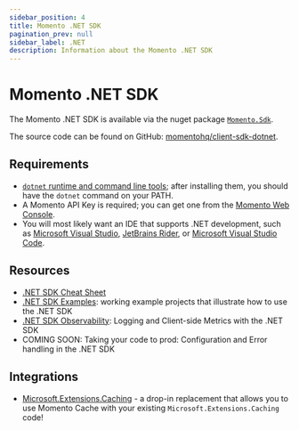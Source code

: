 ```yaml
---
sidebar_position: 4
title: Momento .NET SDK
pagination_prev: null
sidebar_label: .NET
description: Information about the Momento .NET SDK
---
```


# Momento .NET SDK

The Momento .NET SDK is available via the nuget package [`Momento.Sdk`](https://www.nuget.org/packages/Momento.Sdk).

The source code can be found on GitHub: [momentohq/client-sdk-dotnet](https://github.com/momentohq/client-sdk-dotnet).

## Requirements

- [`dotnet` runtime and command line tools](https://dotnet.microsoft.com/en-us/download); after installing them, you should have the `dotnet` command on your PATH.
- A Momento API Key is required; you can get one from the [Momento Web Console](https://console.gomomento.com/).
- You will most likely want an IDE that supports .NET development, such as [Microsoft Visual Studio](https://visualstudio.microsoft.com/vs), [JetBrains Rider](https://www.jetbrains.com/rider/), or [Microsoft Visual Studio Code](https://code.visualstudio.com/).

## Resources

- [.NET SDK Cheat Sheet](./cheat-sheet.mdx)
- [.NET SDK Examples](https://github.com/momentohq/client-sdk-dotnet/blob/main/examples/README.md): working example projects that illustrate how to use the .NET SDK
- [.NET SDK Observability](./observability.mdx): Logging and Client-side Metrics with the .NET SDK
- COMING SOON: Taking your code to prod: Configuration and Error handling in the .NET SDK

## Integrations

- [Microsoft.Extensions.Caching](https://github.com/chrisoverzero/Momento.Extensions.Caching) - a drop-in replacement that allows you to use Momento Cache with your existing `Microsoft.Extensions.Caching` code!
